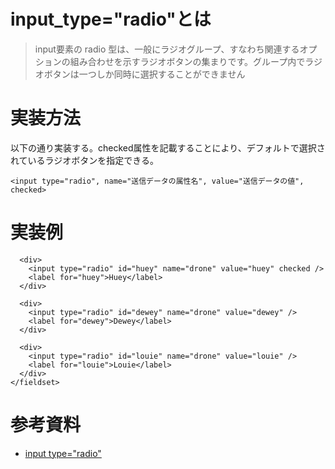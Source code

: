 # input_type="radio"とは
> input要素の radio 型は、一般にラジオグループ、すなわち関連するオプションの組み合わせを示すラジオボタンの集まりです。グループ内でラジオボタンは一つしか同時に選択することができません

# 実装方法

以下の通り実装する。checked属性を記載することにより、デフォルトで選択されているラジオボタンを指定できる。

```
<input type="radio", name="送信データの属性名", value="送信データの値", checked>
```

# 実装例

```
  <div>
    <input type="radio" id="huey" name="drone" value="huey" checked />
    <label for="huey">Huey</label>
  </div>

  <div>
    <input type="radio" id="dewey" name="drone" value="dewey" />
    <label for="dewey">Dewey</label>
  </div>

  <div>
    <input type="radio" id="louie" name="drone" value="louie" />
    <label for="louie">Louie</label>
  </div>
</fieldset>
```

# 参考資料

- [input type="radio"](https://developer.mozilla.org/ja/docs/Web/HTML/Element/input/radio)
